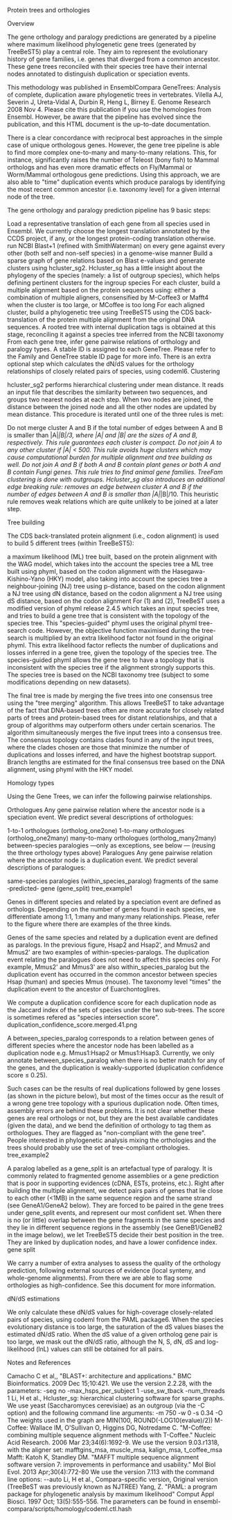 Protein trees and orthologies

Overview

The gene orthology and paralogy predictions are generated by a pipeline where maximum likelihood phylogenetic gene trees (generated by TreeBeST5) play a central role. They aim to represent the evolutionary history of gene families, i.e. genes that diverged from a common ancestor. These gene trees reconciled with their species tree have their internal nodes annotated to distinguish duplication or speciation events.

This methodology was published in EnsemblCompara GeneTrees: Analysis of complete, duplication aware phylogenetic trees in vertebrates. Vilella AJ, Severin J, Ureta-Vidal A, Durbin R, Heng L, Birney E. Genome Research 2008 Nov 4. Please cite this publication if you use the homologies from Ensembl. However, be aware that the pipeline has evolved since the publication, and this HTML document is the up-to-date documentation.

There is a clear concordance with reciprocal best approaches in the simple case of unique orthologous genes. However, the gene tree pipeline is able to find more complex one-to-many and many-to-many relations. This, for instance, significantly raises the number of Teleost (bony fish) to Mammal orthologs and has even more dramatic effects on Fly/Mammal or Worm/Mammal orthologous gene predictions. Using this approach, we are also able to "time" duplication events which produce paralogs by identifying the most recent common ancestor (i.e. taxonomy level) for a given internal node of the tree.

The gene orthology and paralogy prediction pipeline has 9 basic steps:

Load a representative translation of each gene from all species used in Ensembl. We currently choose the longest translation annotated by the CCDS project, if any, or the longest protein-coding translation otherwise.
run NCBI Blast+1 (refined with SmithWaterman) on every gene against every other (both self and non-self species) in a genome-wise manner
Build a sparse graph of gene relations based on Blast e-values and generate clusters using hcluster_sg2. Hcluster_sg has a little insight about the phylogeny of the species (namely: a list of outgroup species), which helps defining pertinent clusters for the ingroup species
For each cluster, build a multiple alignment based on the protein sequences using:
either a combination of multiple aligners, consensified by M-Coffee3
or Mafft4 when the cluster is too large, or MCoffee is too long
For each aligned cluster, build a phylogenetic tree using TreeBeST5 using the CDS back-translation of the protein multiple alignment from the original DNA sequences. A rooted tree with internal duplication tags is obtained at this stage, reconciling it against a species tree inferred from the NCBI taxonomy
From each gene tree, infer gene pairwise relations of orthology and paralogy types.
A stable ID is assigned to each GeneTree. Please refer to the Family and GeneTree stable ID page for more info.
There is an extra optional step which calculates the dN/dS values for the orthology relationships of closely related pairs of species, using codeml6.
Clustering

hcluster_sg2 performs hierarchical clustering under mean distance. It reads an input file that describes the similarity between two sequences, and groups two nearest nodes at each step. When two nodes are joined, the distance between the joined node and all the other nodes are updated by mean distance. This procedure is iterated until one of the three rules is met:

Do not merge cluster A and B if the total number of edges between A and B is smaller than |A|*|B|/3, where |A| and |B| are the sizes of A and B, respectively. This rule guarantees each cluster is compact.
Do not join A to any other cluster if |A| < 500. This rule avoids huge clusters which may cause computational burden for multiple alignment and tree building as well.
Do not join A and B if both A and B contain plant genes or both A and B contain Fungi genes. This rule tries to find animal gene families. TreeFam clustering is done with outgroups.
Hcluster_sg also introduces an additional edge breaking rule: removes an edge between cluster A and B if the number of edges between A and B is smaller than |A|*|B|/10. This heuristic rule removes weak relations which are quite unlikely to be joined at a later step.

Tree building

The CDS back-translated protein alignment (i.e., codon alignment) is used to build 5 different trees (within TreeBeST5):

a maximum likelihood (ML) tree built, based on the protein alignment with the WAG model, which takes into the account the species tree
a ML tree built using phyml, based on the codon alignment with the Hasegawa-Kishino-Yano (HKY) model, also taking into account the species tree
a neighbour-joining (NJ) tree using p-distance, based on the codon alignment
a NJ tree using dN distance, based on the codon alignment
a NJ tree using dS distance, based on the codon alignment
For (1) and (2), TreeBeST uses a modified version of phyml release 2.4.5 which takes an input species tree, and tries to build a gene tree that is consistent with the topology of the species tree. This "species-guided" phyml uses the original phyml tree-search code. However, the objective function maximised during the tree-search is multiplied by an extra likelihood factor not found in the original phyml. This extra likelihood factor reflects the number of duplications and losses inferred in a gene tree, given the topology of the species tree. The species-guided phyml allows the gene tree to have a topology that is inconsistent with the species tree if the alignment strongly supports this. The species tree is based on the NCBI taxonomy tree (subject to some modifications depending on new datasets).

The final tree is made by merging the five trees into one consensus tree using the "tree merging" algorithm. This allows TreeBeST to take advantage of the fact that DNA-based trees often are more accurate for closely related parts of trees and protein-based trees for distant relationships, and that a group of algorithms may outperform others under certain scenarios. The algorithm simultaneously merges the five input trees into a consensus tree. The consensus topology contains clades found in any of the input trees, where the clades chosen are those that minimize the number of duplications and losses inferred, and have the highest bootstrap support. Branch lengths are estimated for the final consensus tree based on the DNA alignment, using phyml with the HKY model.

Homology types

Using the Gene Trees, we can infer the following pairwise relationships.

Orthologues
Any gene pairwise relation where the ancestor node is a speciation event. We predict several descriptions of orthologues:

1-to-1 orthologues (ortholog_one2one)
1-to-many orthologues (ortholog_one2many)
many-to-many orthologues (ortholog_many2many)
between-species paralogies —only as exceptions, see below — (reusing the three orthology types above)
Paralogues
Any gene pairwise relation where the ancestor node is a duplication event. We predict several descriptions of paralogues:

same-species paralogies (within_species_paralog)
fragments of the same ‐predicted‐ gene (gene_split)
tree_example1

Genes in different species and related by a speciation event are defined as orthologs. Depending on the number of genes found in each species, we differentiate among 1:1, 1:many and many:many relationships. Please, refer to the figure where there are examples of the three kinds.

Genes of the same species and related by a duplication event are defined as paralogs. In the previous figure, Hsap2 and Hsap2', and Mmus2 and Mmus2' are two examples of within-species-paralogs. The duplication event relating the paralogues does not need to affect this species only. For example, Mmus2' and Mmus3' are also within_species_paralog but the duplication event has occurred in the common ancestor between species Hsap (human) and species Mmus (mouse). The taxonomy level "times" the duplication event to the ancestor of Euarchontoglires.

We compute a duplication confidence score for each duplication node as the Jaccard index of the sets of species under the two sub-trees. The score is sometimes refered as "species intersection score". 
duplication_confidence_score.merged.41.png

A between_species_paralog corresponds to a relation between genes of different species where the ancestor node has been labelled as a duplication node e.g. Mmus1:Hsap2 or Mmus1:Hsap3. Currently, we only annotate between_species_paralog when there is no better match for any of the genes, and the duplication is weakly-supported (duplication confidence score ≤ 0.25).

Such cases can be the results of real duplications followed by gene losses (as shown in the picture below), but most of the times occur as the result of a wrong gene tree topology with a spurious duplication node. Often times, assembly errors are behind these problems. It is not clear whether these genes are real orthologs or not, but they are the best available candidates (given the data), and we bend the definition of orthology to tag them as orthologues. They are flagged as "non-compliant with the gene tree". People interested in phylogenetic analysis mixing the orthologies and the trees should probably use the set of tree-compliant orthologies. 
tree_example2

A paralog labelled as a gene_split is an artefactual type of paralogy. It is commonly related to fragmented genome assemblies or a gene prediction that is poor in supporting evidences (cDNA, ESTs, proteins, etc.). Right after building the multiple alignment, we detect pairs pairs of genes that lie close to each other (<1MB) in the same sequence region and the same strand (see GeneA1/GeneA2 below). They are forced to be paired in the gene trees under gene_split events, and represent our most confident set. When there is no (or little) overlap between the gene fragments in the same species and they lie in different sequence regions in the assembly (see GeneB1/GeneB2 in the image below), we let TreeBeST5 decide their best position in the tree. They are linked by duplication nodes, and have a lower confidence index. 
gene split

We carry a number of extra analyses to assess the quality of the orthology prediction, following external sources of evidence (local synteny, and whole-genome alignments). From there we are able to flag some orthologies as high-confidence. See this document for more information.

dN/dS estimations

We only calculate these dN/dS values for high-coverage closely-related pairs of species, using codeml from the PAML package6. When the species evolutionary distance is too large, the saturation of the dS values biases the estimated dN/dS ratio. When the dS value of a given ortholog gene pair is too large, we mask out the dN/dS ratio, although the N, S, dN, dS and log-likelihood (lnL) values can still be obtained for all pairs.

Notes and References

Camacho C et al,, "BLAST+: architecture and applications." BMC Bioinformatics. 2009 Dec 15;10:421.
We use the version 2.2.28, with the parameters: -seg no -max_hsps_per_subject 1 -use_sw_tback -num_threads 1
Li, H et al., Hcluster_sg: hierarchical clustering software for sparse graphs. 
We use yeast (Saccharomyces cerevisiae) as an outgroup (via the -C option) and the following command line arguments: -m 750 -w 0 -s 0.34 -O
The weights used in the graph are MIN(100, ROUND(-LOG10(evalue)/2))
M-Coffee: Wallace IM, O'Sullivan O, Higgins DG, Notredame C. "M-Coffee: combining multiple sequence alignment methods with T-Coffee." Nucleic Acid Research. 2006 Mar 23;34(6):1692-9.
We use the version 9.03.r1318, with the aligner set: mafftgins_msa, muscle_msa, kalign_msa, t_coffee_msa
Mafft: Katoh K, Standley DM. "MAFFT multiple sequence alignment software version 7: improvements in performance and usability." Mol Biol Evol. 2013 Apr;30(4):772-80
We use the version 7.113 with the command line options: --auto
Li, H et al., Compara-specific version, Original version (TreeBeST was previously known as NJTREE)
Yang, Z. "PAML: a program package for phylogenetic analysis by maximum likelihood" Comput Appl Biosci. 1997 Oct; 13(5):555-556.
The parameters can be found in ensembl-compara/scripts/homology/codeml.ctl.hash
